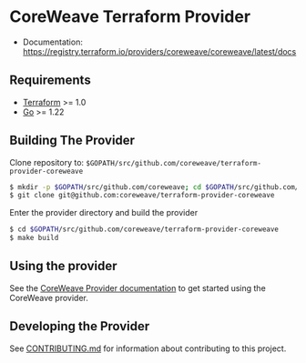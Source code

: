CoreWeave Terraform Provider
==================

- Documentation: https://registry.terraform.io/providers/coreweave/coreweave/latest/docs

Requirements
------------

- [Terraform](https://developer.hashicorp.com/terraform/downloads) >= 1.0
- [Go](https://golang.org/doc/install) >= 1.22

Building The Provider
---------------------

Clone repository to: `$GOPATH/src/github.com/coreweave/terraform-provider-coreweave`

```sh
$ mkdir -p $GOPATH/src/github.com/coreweave; cd $GOPATH/src/github.com/coreweave
$ git clone git@github.com:coreweave/terraform-provider-coreweave
```

Enter the provider directory and build the provider

```sh
$ cd $GOPATH/src/github.com/coreweave/terraform-provider-coreweave
$ make build
```

Using the provider
----------------------

See the [CoreWeave Provider documentation](https://registry.terraform.io/providers/coreweave/coreweave/latest/docs) to get started using the CoreWeave provider.

Developing the Provider
---------------------------

See [CONTRIBUTING.md](./CONTRIBUTING.md) for information about contributing to this project.
